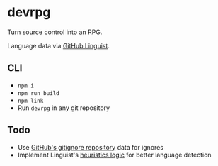 # devrpg

Turn source control into an RPG.

Language data via [GitHub Linguist](https://github.com/github/linguist).

## CLI

* `npm i`
* `npm run build`
* `npm link`
* Run `devrpg` in any git repository

## Todo

* Use [GitHub's gitignore repository](https://github.com/github/gitignore) data for ignores
* Implement Linguist's [heuristics logic](https://github.com/github/linguist/blob/master/lib/linguist/heuristics.rb) for better language detection
